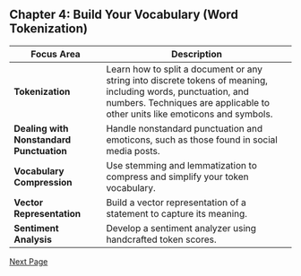 ## Chapter 4: Build Your Vocabulary (Word Tokenization)

| Focus Area                          | Description                                                                                                    |
|-------------------------------------|----------------------------------------------------------------------------------------------------------------|
| **Tokenization**                    | Learn how to split a document or any string into discrete tokens of meaning, including words, punctuation, and numbers. Techniques are applicable to other units like emoticons and symbols. |
| **Dealing with Nonstandard Punctuation** | Handle nonstandard punctuation and emoticons, such as those found in social media posts.                           |
| **Vocabulary Compression**          | Use stemming and lemmatization to compress and simplify your token vocabulary.                                    |
| **Vector Representation**           | Build a vector representation of a statement to capture its meaning.                                              |
| **Sentiment Analysis**              | Develop a sentiment analyzer using handcrafted token scores.                                                      |

[Next Page](./notes.md)  <!-- Replace with the actual link to the next chapter -->
